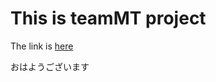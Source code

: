 # This is teamMT project

The link is <a href="https://usagino.github.io/team_mt.github.io/">here</a>

おはようございます
